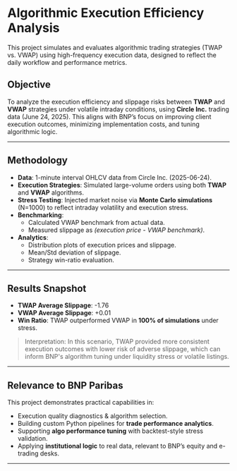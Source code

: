 # Algorithmic Execution Efficiency Analysis

This project simulates and evaluates algorithmic trading strategies (TWAP vs. VWAP) using high-frequency execution data, designed to reflect the daily workflow and performance metrics.
## Objective

To analyze the execution efficiency and slippage risks between **TWAP** and **VWAP** strategies under volatile intraday conditions, using **Circle Inc.** trading data (June 24, 2025). This aligns with BNP’s focus on improving client execution outcomes, minimizing implementation costs, and tuning algorithmic logic.

---

##  Methodology

- **Data**: 1-minute interval OHLCV data from Circle Inc. (2025-06-24).
- **Execution Strategies**: Simulated large-volume orders using both **TWAP** and **VWAP** algorithms.
- **Stress Testing**: Injected market noise via **Monte Carlo simulations** (N=1000) to reflect intraday volatility and execution stress.
- **Benchmarking**:
  - Calculated VWAP benchmark from actual data.
  - Measured slippage as *(execution price - VWAP benchmark)*.
- **Analytics**: 
  - Distribution plots of execution prices and slippage.
  - Mean/Std deviation of slippage.
  - Strategy win-ratio evaluation.

---

## Results Snapshot

- **TWAP Average Slippage**: -1.76  
- **VWAP Average Slippage**: +0.01  
- **Win Ratio**: TWAP outperformed VWAP in **100% of simulations** under stress.

> Interpretation: In this scenario, TWAP provided more consistent execution outcomes with lower risk of adverse slippage, which can inform BNP's algorithm tuning under liquidity stress or volatile listings.

---

## Relevance to BNP Paribas

This project demonstrates practical capabilities in:

- Execution quality diagnostics & algorithm selection.
- Building custom Python pipelines for **trade performance analytics**.
- Supporting **algo performance tuning** with backtest-style stress validation.
- Applying **institutional logic** to real data, relevant to BNP’s equity and e-trading desks.

---

